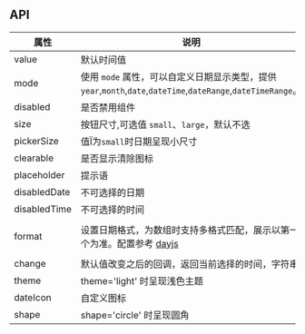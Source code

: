 ## API
| 属性         | 说明                                                                                                          | 类型                | 默认值     |
| ------------ | ------------------------------------------------------------------------------------------------------------- | ------------------- | ---------- |
| value        | 默认时间值                                                                                                    | Date, Array, String | -          |
| mode         | 使用 `mode` 属性，可以自定义日期显示类型，提供 `year`,`month`,`date`,`dateTime`,`dateRange`,`dateTimeRange`。 | String              | date       |
| disabled     | 是否禁用组件                                                                                                  | Boolen              | false      |
| size         | 按钮尺寸,可选值 `small`、`large`，默认不选                                                                    | String              | -          |
| pickerSize   | 值Ï为`small`时日期呈现小尺寸                                                                                  | String              | -          |
| clearable    | 是否显示清除图标                                                                                              | Boolean             | true       |
| placeholder  | 提示语                                                                                                        | String, Array       | -          |
| disabledDate | 不可选择的日期                                                                                                | Function            | -          |
| disabledTime | 不可选择的时间                                                                                                | Function            | -          |
| format       | 设置日期格式，为数组时支持多格式匹配，展示以第一个为准。配置参考 [dayjs](http://day.js.org/)                  | String              | YYYY-MM-DD |
| change       | 默认值改变之后的回调，返回当前选择的时间，字符串                                                              | Function(dayjs,dateString)            | -          |
| theme        | theme='light' 时呈现浅色主题                                                                                  | String              | -          |
| dateIcon     | 自定义图标                                                                                                    | String              | -          |
| shape        | shape='circle' 时呈现圆角                                                                                     | String              | -          |